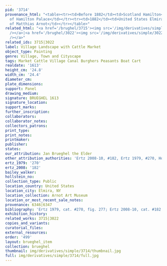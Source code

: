 ```yaml
---
pid: '3714'
provenance_html: "<table><tr><td>Before 1882</td><td>Scotland Hamilton</td><td>Collection
  of Hamilton Palace</td></tr><tr><td>1882</td><td>United States Elmira NY</td><td>Collection
  of Matthias Arnot</td></tr></table>"
related_html: "<a href='/brughel/3715'><img src='/img/derivatives/simple/3715/thumbnail.jpg'
  /></a>|<a href='/brughel/3022'><img src='/img/derivatives/simple/3022/thumbnail.jpg'
  /></a>"
related_ids: 3715|3022
label: Village Landscape with Cattle Market
object_type: Painting
genre: Village, Town and Cityscape
tags: Market Cattle Village Canal Burghers Peasants Boat Cart
realdate: '1613'
height_cm: '24.8'
width_cm: '24.4'
diameter_cm: 
plate_dimensions: 
support: Panel
drawing_medium: 
signature: BRUEGHEL 1613
signature_location: 
support_marks: 
further_inscription: 
collaborators: 
collaborator_notes: 
collectors_patrons: 
print_type: 
print_notes: 
printmaker: 
publisher: 
states: 
our_attribution: Jan Brueghel the Elder
other_attribution_authorities: 'Ertz 2008-10, #182, Ertz 1979, #270, Honig database'
ertz_1979: '270'
ertz_2008: '182'
bailey_walker: 
hollstein_no: 
collection_type: Public
location_country: United States
location_city: Elmira, NY
location_collection: Arnot Art Museum
location_or_most_recent_sale_notes: 
provenance: 6346|6347
bibliography: 'Ertz 1979, cat. #270, fig. 277; Ertz 2008-10, cat. #182'
exhibition_history: 
related_works: 3715|3022
copies_and_variants: 
curatorial_files: 
external_resources: 
order: '499'
layout: brueghel_item
collection: brueghel
thumbnail: img/derivatives/simple/3714/thumbnail.jpg
full: img/derivatives/simple/3714/full.jpg
---
```

